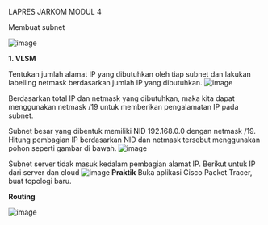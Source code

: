 LAPRES JARKOM MODUL 4

Membuat subnet

![image](https://user-images.githubusercontent.com/61223768/101973147-62fdd600-3c68-11eb-801b-2d76d16f9163.png)

**1. VLSM**

Tentukan jumlah alamat IP yang dibutuhkan oleh tiap subnet dan lakukan labelling netmask berdasarkan jumlah IP yang dibutuhkan.
![image](https://user-images.githubusercontent.com/61223768/101973258-4f9f3a80-3c69-11eb-9334-debeb755c52f.png)

Berdasarkan total IP dan netmask yang dibutuhkan, maka kita dapat menggunakan netmask /19 untuk memberikan pengalamatan IP pada subnet.

Subnet besar yang dibentuk memiliki NID 192.168.0.0 dengan netmask /19. Hitung pembagian IP berdasarkan NID dan netmask tersebut menggunakan pohon seperti gambar di bawah.
![image](https://user-images.githubusercontent.com/61223768/101973295-9c831100-3c69-11eb-8e55-b016ac3cd1fb.png)

Subnet server tidak masuk kedalam pembagian alamat IP. Berikut untuk IP dari server dan cloud
![image](https://user-images.githubusercontent.com/61223768/101973322-d522ea80-3c69-11eb-8471-06c9b1a9f623.png)
**Praktik**
Buka aplikasi Cisco Packet Tracer, buat topologi baru.

**Routing**

![image](https://user-images.githubusercontent.com/61223768/101973407-7742d280-3c6a-11eb-85d7-e4d8ad2cfd3f.png)

